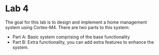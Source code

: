 # Lab 4
The goal for this lab is to design and implement a home management system using Cortex-M4. There are two parts to this system:

* Part A: Basic system comprising of the base functionality
* Part B: Extra functionality, you can add extra features to enhance the system.

